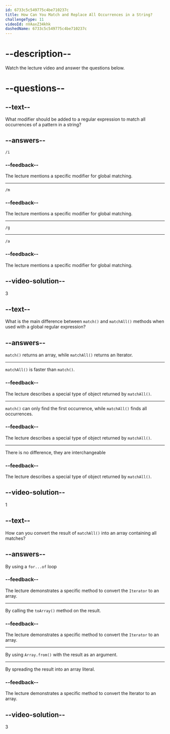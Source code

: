 ```yaml
---
id: 6733c5c549775c4be710237c
title: How Can You Match and Replace All Occurrences in a String?
challengeType: 11
videoId: nVAaxZ34khk
dashedName: 6733c5c549775c4be710237c
---
```


# --description--

Watch the lecture video and answer the questions below.

# --questions--

## --text--

What modifier should be added to a regular expression to match all occurrences of a pattern in a string?

## --answers--

`/i`

### --feedback--

The lecture mentions a specific modifier for global matching.

---

`/m`

### --feedback--

The lecture mentions a specific modifier for global matching.

---

`/g`

---

`/a`

### --feedback--

The lecture mentions a specific modifier for global matching.

## --video-solution--

3

## --text--

What is the main difference between `match()` and `matchAll()` methods when used with a global regular expression?

## --answers--

`match()` returns an array, while `matchAll()` returns an Iterator.

---

`matchAll()` is faster than `match()`.

### --feedback--

The lecture describes a special type of object returned by `matchAll()`.

---

`match()` can only find the first occurrence, while `matchAll()` finds all occurrences.

### --feedback--

The lecture describes a special type of object returned by `matchAll()`.

---

There is no difference, they are interchangeable

### --feedback--

The lecture describes a special type of object returned by `matchAll()`.

## --video-solution--

1

## --text--

How can you convert the result of `matchAll()` into an array containing all matches?

## --answers--

By using a `for...of` loop

### --feedback--

The lecture demonstrates a specific method to convert the `Iterator` to an array.

---

By calling the `toArray()` method on the result.

### --feedback--

The lecture demonstrates a specific method to convert the `Iterator` to an array.

---

By using `Array.from()` with the result as an argument.

---

By spreading the result into an array literal.

### --feedback--

The lecture demonstrates a specific method to convert the Iterator to an array.

## --video-solution--

3
